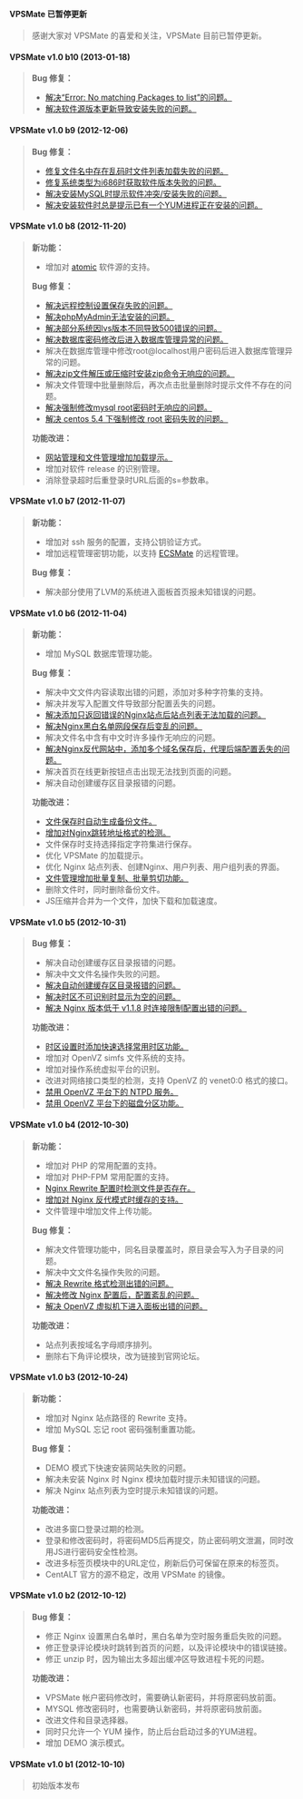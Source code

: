 #### VPSMate 已暂停更新

>  感谢大家对 VPSMate 的喜爱和关注，VPSMate 目前已暂停更新。

#### VPSMate v1.0 b10 (2013-01-18)

> **Bug 修复：**
>
> - [解决“Error: No matching Packages to list”的问题。](http://bbs.vpsmate.org/read.php?tid=307)
> - [解决软件源版本更新导致安装失败的问题。](http://bbs.vpsmate.org/read.php?tid=380)

#### VPSMate v1.0 b9 (2012-12-06)

> **Bug 修复：**
>
> - [修复文件名中存在乱码时文件列表加载失败的问题。](http://bbs.vpsmate.org/read.php?tid=267)
> - [修复系统类型为i686时获取软件版本失败的问题。](http://bbs.vpsmate.org/read.php?tid=215)
> - [解决安装MySQL时提示软件冲突/安装失败的问题。](http://bbs.vpsmate.org/read.php?tid=274)
> - [解决安装软件时总是提示已有一个YUM进程正在安装的问题。](http://bbs.vpsmate.org/read.php?tid=113)

#### VPSMate v1.0 b8 (2012-11-20)

> **新功能：**
>
> - 增加对 [atomic](http://www.atomicorp.com/mirrorlist/atomic/) 软件源的支持。
>
> **Bug 修复：**
>
> - [解决远程控制设置保存失败的问题。](http://bbs.vpsmate.org/read.php?tid=131)
> - [解决phpMyAdmin无法安装的问题。](http://bbs.vpsmate.org/read.php?tid=135)
> - [解决部分系统因lvs版本不同导致500错误的问题。](http://bbs.vpsmate.org/read.php?tid=160)
> - [解决数据库密码修改后进入数据库管理异常的问题。](http://bbs.vpsmate.org/read.php?tid=165)
> - 解决在数据库管理中修改root@localhost用户密码后进入数据库管理异常的问题。
> - [解决zip文件解压或压缩时安装zip命令无响应的问题。](http://bbs.vpsmate.org/read.php?tid=146)
> - 解决文件管理中批量删除后，再次点击批量删除时提示文件不存在的问题。
> - [解决强制修改mysql root密码时无响应的问题。](http://bbs.vpsmate.org/read.php?tid=201)
> - [解决 centos 5.4 下强制修改 root 密码失败的问题。](http://bbs.vpsmate.org/read.php?tid=200)
>
> **功能改进：**
>
> - [网站管理和文件管理增加加载提示。](http://bbs.vpsmate.org/read.php?tid=108)
> - 增加对软件 release 的识别管理。
> - 消除登录超时后重登录时URL后面的s=参数串。

#### VPSMate v1.0 b7 (2012-11-07)

> **新功能：**
>
> - 增加对 ssh 服务的配置，支持公钥验证方式。
> - 增加远程管理密钥功能，以支持 [ECSMate](http://www.ecsmate.org/) 的远程管理。
>
> **Bug 修复：**
>
> - 解决部分使用了LVM的系统进入面板首页报未知错误的问题。

#### VPSMate v1.0 b6 (2012-11-04)

> **新功能：**
>
> - 增加 MySQL 数据库管理功能。
>
> **Bug 修复：**
>
> - 解决中文文件内容读取出错的问题，添加对多种字符集的支持。
> - 解决并发写入配置文件导致部分配置丢失的问题。
> - [解决添加只返回错误的Nginx站点后站点列表无法加载的问题。](http://bbs.vpsmate.org/read.php?tid=60)
> - [解决Nginx黑白名单网段保存后变乱的问题。](http://bbs.vpsmate.org/read.php?tid=73)
> - 解决文件名中含有中文时许多操作无响应的问题。
> - [解决Nginx反代网站中，添加多个域名保存后，代理后端配置丢失的问题。](http://bbs.vpsmate.org/read.php?tid=86)
> - 解决首页在线更新按钮点击出现无法找到页面的问题。
> - 解决自动创建缓存区目录报错的问题。
>
> **功能改进：**
>
> - [文件保存时自动生成备份文件。](http://bbs.vpsmate.org/read.php?tid=58)
> - [增加对Nginx跳转地址格式的检测。](http://bbs.vpsmate.org/read.php?tid=57)
> - 文件保存时支持选择指定字符集进行保存。
> - 优化 VPSMate 的加载提示。
> - 优化 Nginx 站点列表、创建Nginx、用户列表、用户组列表的界面。
> - [文件管理增加批量复制、批量剪切功能。](http://bbs.vpsmate.org/read.php?tid=74)
> - 删除文件时，同时删除备份文件。
> - JS压缩并合并为一个文件，加快下载和加载速度。

#### VPSMate v1.0 b5 (2012-10-31)

> **Bug 修复：**
>
> - 解决自动创建缓存区目录报错的问题。
> - 解决中文文件名操作失败的问题。
> - [解决自动创建缓存区目录报错的问题。](http://bbs.vpsmate.org/read.php?tid=42)
> - [解决时区不可识别时显示为空的问题。](http://bbs.vpsmate.org/read.php?tid=45)
> - [解决 Nginx 版本低于 v1.1.8 时连接限制配置出错的问题。](http://bbs.vpsmate.org/read.php?tid=43)
>
> **功能改进：**
>
> - [时区设置时添加快速选择常用时区功能。](http://bbs.vpsmate.org/read.php?tid=45)
> - 增加对 OpenVZ simfs 文件系统的支持。
> - 增加对操作系统虚拟平台的识别。
> - 改进对网络接口类型的检测，支持 OpenVZ 的 venet0:0 格式的接口。
> - [禁用 OpenVZ 平台下的 NTPD 服务。](http://bbs.vpsmate.org/read.php?tid=47)
> - [禁用 OpenVZ 平台下的磁盘分区功能。](http://bbs.vpsmate.org/read.php?tid=46)

#### VPSMate v1.0 b4 (2012-10-30)

> **新功能：**
>
> - 增加对 PHP 的常用配置的支持。
> - 增加对 PHP-FPM 常用配置的支持。
> - [Nginx Rewrite 配置时检测文件是否存在。](http://bbs.vpsmate.org/read.php?tid=19)
> - [增加对 Nginx 反代模式时缓存的支持。](http://bbs.vpsmate.org/read.php?tid=8)
> - 文件管理中增加文件上传功能。
>
> **Bug 修复：**
>
> - 解决文件管理功能中，同名目录覆盖时，原目录会写入为子目录的问题。
> - 解决中文文件名操作失败的问题。
> - [解决 Rewrite 格式检测出错的问题。](http://bbs.vpsmate.org/read.php?tid=17)
> - [解决修改 Nginx 配置后，配置紊乱的问题。](http://bbs.vpsmate.org/read.php?tid=9)
> - [解决 OpenVZ 虚拟机下进入面板出错的问题。](http://bbs.vpsmate.org/read.php?tid=22)
>
> **功能改进：**
>
> - 站点列表按域名字母顺序排列。
> - 删除右下角评论模块，改为链接到官网论坛。

#### VPSMate v1.0 b3 (2012-10-24)

> **新功能：**
>
> - 增加对 Nginx 站点路径的 Rewrite 支持。
> - 增加 MySQL 忘记 root 密码强制重置功能。
>
> **Bug 修复：**
>
> - DEMO 模式下快速安装网站失败的问题。
> - 解决未安装 Nginx 时 Nginx 模块加载时提示未知错误的问题。
> - 解决 Nginx 站点列表为空时提示未知错误的问题。
>
> **功能改进：**
>
> - 改进多窗口登录过期的检测。
> - 登录和修改密码时，将密码MD5后再提交，防止密码明文泄漏，同时改用JS进行密码安全性检测。
> - 改进多标签页模块中的URL定位，刷新后仍可保留在原来的标签页。
> - CentALT 官方的源不稳定，改用 VPSMate 的镜像。

#### VPSMate v1.0 b2 (2012-10-12)

> **Bug 修复：**
>
> - 修正 Nginx 设置黑白名单时，黑白名单为空时服务重启失败的问题。
> - 修正登录评论模块时跳转到首页的问题，以及评论模块中的错误链接。
> - 修正 unzip 时，因为输出太多超出缓冲区导致进程卡死的问题。
>
> **功能改进：**
>
> - VPSMate 帐户密码修改时，需要确认新密码，并将原密码放前面。
> - MYSQL 修改密码时，也需要确认新密码，并将原密码放前面。
> - 改进文件和目录选择器。
> - 同时只允许一个 YUM 操作，防止后台启动过多的YUM进程。
> - 增加 DEMO 演示模式。

#### VPSMate v1.0 b1 (2012-10-10)

> 初始版本发布